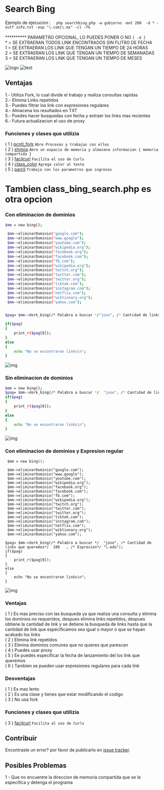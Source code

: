 # Search Bing
Ejemplo  de ejecucion :    `  php searchbing.php -w gobierno -mnt 200  -d * -outf info.txt -exp "\.com|\.mx" -cl -fk`<br><br>
       ********** PARAMETRO OPCIONAL, LO PUEDES PONER O NO `[ -d ]`<br>
        * = SE EXTRAERAN TODOS LINK ENCONTRADOS SIN FLITRO DE FECHA <br>
				1 = SE EXTRAERAN LOS LINK QUE TENGAN UN TIEMPO DE 24 HORAS <br>
				2 = SE EXTRAERAN LOS LINK QUE TENGAN UN TIEMPO DE SEMANADAS  <br>
				3 = SE EXTRAERAN LOS LINK QUE TENGAN UN TIEMPO DE MESES<br>

![logo](img/banner1.PNG)
![test](img/procesos.png)

## Ventajas
1.- Utiliza Fork, lo cual divide el trabajo y realiza consultas rapidas<br>
2.- Elimina Links repetidos<br>
3.- Puedes filtrar los link con expresiones regulares<br>
4.- Almacena los resultados en TXT<br>
5.- Puedes hacer busquedas con fecha y extraer los links mas recientes<br>
6.- Futura actualizacion el uso de proxy

### Funciones y clases que utilizia

( 1 ) [pcntl_fork](https://www.php.net/manual/en/ref.pcntl.php) `Abre Procesos y trabajas con ellos`<br>
( 2 ) [shmop](https://www.php.net/manual/es/book.shmop.php) `Abre un espacio de memoria y almacena informacion { memoria compartida }`<br>
( 3 ) [facilcurl](https://github.com/CR0NYM3X/Facil-Curls-PHP)  `Facilita el uso de Curls`<br>
( 4 ) [class_color](https://github.com/CR0NYM3X/Color-Cli-PHP)  `Agrega color al texto` <br>
( 5 ) [parcli](https://github.com/CR0NYM3X/Argv-Cli-PHP)  `Trabaja con los parametros que ingresas`<br>


# Tambien class_bing_search.php es otra opcion
### Con eliminacion de dominios
```sh
$mm = new bing();

 $mm->eliminarDominio("google.com");
 $mm->eliminarDominio("www.google");
 $mm->eliminarDominio("youtube.com");
 $mm->eliminarDominio("wikipedia.org");
 $mm->eliminarDominio("facebook.org");
 $mm->eliminarDominio("facebook.com");
 $mm->eliminarDominio("fb.com");
 $mm->eliminarDominio("wikipedia.org");
 $mm->eliminarDominio("twitch.org");
 $mm->eliminarDominio("twitter.com");
 $mm->eliminarDominio("twitter.org");
 $mm->eliminarDominio("tiktok.com");
 $mm->eliminarDominio("instagram.com");
 $mm->eliminarDominio("netflix.com");
 $mm->eliminarDominio("wiktionary.org");
 $mm->eliminarDominio("yahoo.com");


$pag= $mm->dork_bing(/* Palabra a buscar */"jose", /* Cantidad de links que queremos*/49); 

if($pag)
{
	print_r($pag[0]);
}
else
{
	echo "No se encontraron links\n";
}
```
![img](https://github.com/CR0NYM3X/Search-Bing-php/blob/main/img/con_filtro_dominio.PNG)

### Sin eliminacion de dominios
```sh
$mm = new bing();
$pag= $mm->dork_bing(/* Palabra a buscar */  "jose", /* Cantidad de links que queremos*/  30);  
if($pag)
{
	print_r($pag[0]);
}
else
{
	echo "No se encontraron links\n";
}
```
![img](https://github.com/CR0NYM3X/Search-Bing-php/blob/main/img/No_filtro_dominio.PNG)


### Con eliminacion de dominios y Expresion regular
```
 $mm = new bing();

 $mm->eliminarDominio("google.com");
 $mm->eliminarDominio("www.google");
 $mm->eliminarDominio("youtube.com");
 $mm->eliminarDominio("wikipedia.org");
 $mm->eliminarDominio("facebook.org");
 $mm->eliminarDominio("facebook.com");
 $mm->eliminarDominio("fb.com");
 $mm->eliminarDominio("wikipedia.org");
 $mm->eliminarDominio("twitch.org");
 $mm->eliminarDominio("twitter.com");
 $mm->eliminarDominio("twitter.org");
 $mm->eliminarDominio("tiktok.com");
 $mm->eliminarDominio("instagram.com");
 $mm->eliminarDominio("netflix.com");
 $mm->eliminarDominio("wiktionary.org");
 $mm->eliminarDominio("yahoo.com");

$pag= $mm->dork_bing(/* Palabra a buscar */  "jose", /* Cantidad de links que queremos*/  100	, /* Espresion*/ "\.edu");  
if($pag)
{
	print_r($pag[0]);
}
else
{
	echo "No se encontraron links\n";
}
```
![img](https://github.com/CR0NYM3X/Search-Bing-php/blob/main/img/expresion.PNG)



### Ventajas
( 1 ) Es mas preciso con las busqueda ya que realiza una consulta y elimina los dominios no requeridos,
	despues elimina links repetidos, despues obtiene la cantidad de link y se detiene la busqueda de links hasta que la cantidad de link que especificamos sea igual o mayor o que se hayan acabado los links<br>
( 2 ) Elimina link repetidos<br>
( 3 ) Elimina dominios comunes que no quieres que parescan<br>
( 4 ) Puedes usar proxy<br>
( 5 ) Ee puedes especificar la fecha de lanzamiento del los link que queremos <br>
( 6 ) Tambien se pueden usar expresiones regulares para cada link<br>



### Desventajas
( 1 ) Es mas lento<br>
( 2 ) Es una clase y tienes que estar modificando el codigo<br>
( 3 ) No usa fork<br>



### Funciones y clases que utilizia
( 3 ) [facilcurl](https://github.com/CR0NYM3X/Facil-Curls-PHP)  `Facilita el uso de Curls`<br>





## Contribuir
Encontraste un error? por favor de publicarlo en [issue tracker](https://github.com/CR0NYM3X/Search-Bing-php/issues).

## Posibles Problemas
1 - Que no encuentre la direccion de memoria compartida que se le especifica y detenga el programa
